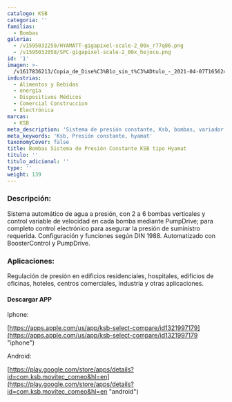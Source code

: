 ```yaml
---
catalogo: KSB
categoria: ''
familias:
  - Bombas
galeria:
  - /v1595032259/HYAMATT-gigapixel-scale-2_00x_r77q86.png
  - /v1595032058/SPC-gigapixel-scale-2_00x_hejocu.png
id: '1'
imagen: >-
  /v1617836213/Copia_de_Dise%C3%B1o_sin_t%C3%ADtulo_-_2021-04-07T165624.693_loi5pk.png
industrias:
  - Alimentos y Bebidas
  - energía
  - Dispositivos Médicos
  - Comercial Construccion
  - Electrónica
marcas:
  - KSB
meta_description: 'Sistema de presión constante, Ksb, bombas, variador'
meta_keywords: 'Ksb, Presión constante, hyamat'
taxonomyCover: false
title: Bombas Sistema de Presión Constante KSB tipo Hyamat
titulo: ''
titulo_adicional: ''
type: ''
weight: 139
---
```


### **Descripción:**

Sistema automático de agua a presión, con 2 a 6 bombas verticales y control variable de velocidad en cada bomba mediante PumpDrive; para completo control electrónico para asegurar la presión de suministro requerida. Configuración y funciones según DIN 1988. Automatizado con BoosterControl y PumpDrive.

### **Aplicaciones:**

Regulación de presión en edificios residenciales, hospitales, edificios de oficinas, hoteles, centros comerciales, industria y otras aplicaciones.

#### **Descargar APP**

Iphone:

[https://apps.apple.com/us/app/ksb-select-compare/id1321997179](https://apps.apple.com/us/app/ksb-select-compare/id1321997179 "iphone")

Android:

[https://play.google.com/store/apps/details?id=com.ksb.movitec_comeo&hl=en](https://play.google.com/store/apps/details?id=com.ksb.movitec_comeo&hl=en "android")
